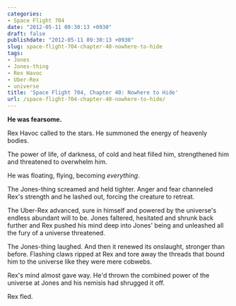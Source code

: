 ```yaml
---
categories:
- Space Flight 704
date: "2012-05-11 09:30:13 +0930"
draft: false
publishdate: "2012-05-11 09:30:13 +0930"
slug: space-flight-704-chapter-40-nowhere-to-hide
tags:
- Jones
- Jones-thing
- Rex Havoc
- Uber-Rex
- universe
title: 'Space Flight 704, Chapter 40: Nowhere to Hide'
url: /space-flight-704-chapter-40-nowhere-to-hide/
---
```

**He was fearsome.**

Rex Havoc called to the stars. He summoned the energy of heavenly
bodies.

The power of life, of darkness, of cold and heat filled him,
strengthened him and threatened to overwhelm him.

He was floating, flying, becoming *everything*.

The Jones-thing screamed and held tighter. Anger and fear channeled
Rex's strength and he lashed out, forcing the creature to retreat.

The Uber-Rex advanced, sure in himself and powered by the universe's
endless abundant will to be. Jones faltered, hesitated and shrunk back
further and Rex pushed his mind deep into Jones' being and unleashed all
the fury of a universe threatened.

The Jones-thing laughed. And then it renewed its onslaught, stronger
than before. Flashing claws ripped at Rex and tore away the threads that
bound him to the universe like they were mere cobwebs.

Rex's mind almost gave way. He'd thrown the combined power of the
universe at Jones and his nemisis had shrugged it off.

Rex fled.